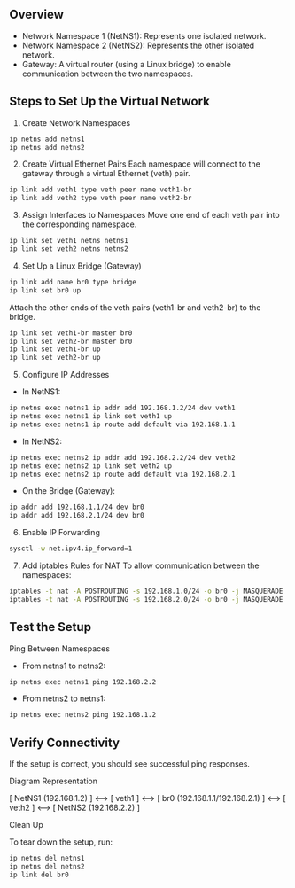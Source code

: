 ## Overview
- Network Namespace 1 (NetNS1): Represents one isolated network.
- Network Namespace 2 (NetNS2): Represents the other isolated network.
- Gateway: A virtual router (using a Linux bridge) to enable communication between the two namespaces.

## Steps to Set Up the Virtual Network
1. Create Network Namespaces
```bash
ip netns add netns1
ip netns add netns2
```
2. Create Virtual Ethernet Pairs
Each namespace will connect to the gateway through a virtual Ethernet (veth) pair.
```bash
ip link add veth1 type veth peer name veth1-br
ip link add veth2 type veth peer name veth2-br
```
3. Assign Interfaces to Namespaces
Move one end of each veth pair into the corresponding namespace.
```bash
ip link set veth1 netns netns1
ip link set veth2 netns netns2
```
4. Set Up a Linux Bridge (Gateway)
```bash
ip link add name br0 type bridge
ip link set br0 up
```
Attach the other ends of the veth pairs (veth1-br and veth2-br) to the bridge.
```bash
ip link set veth1-br master br0
ip link set veth2-br master br0
ip link set veth1-br up
ip link set veth2-br up
```
5. Configure IP Addresses
- In NetNS1:
```bash
ip netns exec netns1 ip addr add 192.168.1.2/24 dev veth1
ip netns exec netns1 ip link set veth1 up
ip netns exec netns1 ip route add default via 192.168.1.1
```
- In NetNS2:
```bash
ip netns exec netns2 ip addr add 192.168.2.2/24 dev veth2
ip netns exec netns2 ip link set veth2 up
ip netns exec netns2 ip route add default via 192.168.2.1
```
- On the Bridge (Gateway):
```bash
ip addr add 192.168.1.1/24 dev br0
ip addr add 192.168.2.1/24 dev br0
```
6. Enable IP Forwarding
```bash
sysctl -w net.ipv4.ip_forward=1
```
7. Add iptables Rules for NAT
To allow communication between the namespaces:
```bash
iptables -t nat -A POSTROUTING -s 192.168.1.0/24 -o br0 -j MASQUERADE
iptables -t nat -A POSTROUTING -s 192.168.2.0/24 -o br0 -j MASQUERADE
```
## Test the Setup
Ping Between Namespaces
- From netns1 to netns2:
```bash
ip netns exec netns1 ping 192.168.2.2
```
- From netns2 to netns1:
```bash
ip netns exec netns2 ping 192.168.1.2
```
## Verify Connectivity

If the setup is correct, you should see successful ping responses.

Diagram Representation

[ NetNS1 (192.168.1.2) ] <--> [ veth1 ] <--> [ br0 (192.168.1.1/192.168.2.1) ] <--> [ veth2 ] <--> [ NetNS2 (192.168.2.2) ]

Clean Up

To tear down the setup, run:
```bash
ip netns del netns1
ip netns del netns2
ip link del br0
```